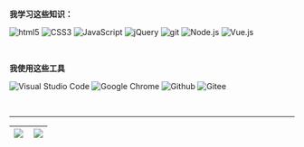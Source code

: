 **我学习这些知识：**
<p>
  <img alt="html5" src="https://img.shields.io/badge/HTML5-E34F26?style=for-the-badge&logo=html5&logoColor=white" />
  <img alt="CSS3" src="https://img.shields.io/badge/CSS3-1572B6?style=for-the-badge&logo=CSS3&logoColor=white" />
  <img alt="JavaScript" src="https://img.shields.io/badge/JavaScript-F7DF1E?style=for-the-badge&logo=JavaScript&logoColor=white" />
  <img alt="jQuery" src="https://img.shields.io/badge/jQuery-0769AD?style=for-the-badge&logo=jQuery&logoColor=white" />
  <img alt="git" src="https://img.shields.io/badge/Git-F05032?style=for-the-badge&logo=git&logoColor=white" />
  <img alt="Node.js" src="https://img.shields.io/badge/Node.js-43853d?style=for-the-badge&logo=Node.js&logoColor=white" />
  <img alt="Vue.js" src="https://img.shields.io/badge/Vue.js-4FC08D?style=for-the-badge&logo=Vue.js&logoColor=white" />
</p>

</br>

**我使用这些工具**
<p>
  <img alt="Visual Studio Code" src="https://img.shields.io/badge/Visual Studio Code-007ACC?&style=flat-square&logo=Visual Studio Code&logoColor=white" />
  <img alt="Google Chrome" src="https://img.shields.io/badge/Google Chrome-4285F4?&style=flat-square&logo=Google Chrome&logoColor=white" />
  <img alt="Github" src="https://img.shields.io/badge/GitHub-181717?&style=flat-square&logo=Github&logoColor=white" />
  <img alt="Gitee" src="https://img.shields.io/badge/Gitee-C71D23?&style=flat-square&logo=Gitee&logoColor=white" />
</p>

</br>

<!--START_SECTION:waka--> 
<!--END_SECTION:waka-->

---

| <a href="https://github.com/anuraghazra/github-readme-stats" target="_blank"><img align="left" src="https://github-readme-stats.vercel.app/api?username=Turing-bot&show_icons=true&include_all_commits=true&theme=vue&locale=cn&hide_border=true" /></a> | <a href="https://github.com/anuraghazra/github-readme-stats" target="_blank"><img  src="https://github-readme-stats.vercel.app/api/top-langs/?username=Turing-bot&theme=vue&locale=cn&layout=compact&hide_border=true" /></a> |
|---|---|
